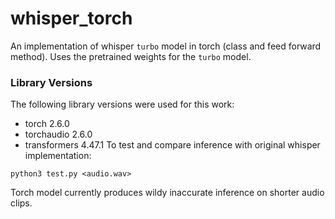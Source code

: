 # whisper_torch
An implementation of whisper `turbo` model in torch (class and feed forward method). Uses the pretrained weights for the `turbo` model.

### Library Versions
The following library versions were used for this work:
-    torch                             2.6.0
-    torchaudio                        2.6.0
-    transformers                      4.47.1
To test and compare inference with original whisper implementation:
```
python3 test.py <audio.wav>
```
Torch model currently produces wildy inaccurate inference on shorter audio clips.
